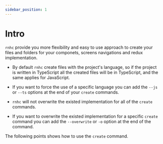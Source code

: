 ```yaml
---
sidebar_position: 1
---
```


# Intro

`rnhc` provide you more flexibility and easy to use approach to create your files and folders for your componets, screens navigations and redux implementation.

- By default `rnhc` create files with the project's language, so if the project is written in TypeScript all the created files will be in TypeScript, and the same applies for JavaScript.

- If you want to force the use of a specific language you can add the `--js` or `--ts` options at the end of your `create` commands.

- `rnhc` will not overwrite the existed implementation for all of the `create` commands.

- If you want to overwrite the existed implementation for a specific `create` command you can add the `--overwrite` or `-o` option at the end of the command.

The following points shows how to use the `create` command.
